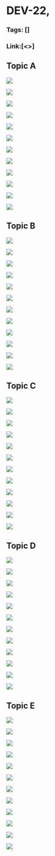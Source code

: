 # DEV-22,
### Tags: []
### Link:[<>]

## Topic A
![](../images/DEV-22/DEV-22-A1.png)

![](../images/DEV-22/DEV-22-A2.png)

![](../images/DEV-22/DEV-22-A3.png)

![](../images/DEV-22/DEV-22-A4.png)

![](../images/DEV-22/DEV-22-A5.png)

![](../images/DEV-22/DEV-22-A6.png)

![](../images/DEV-22/DEV-22-A7.png)

![](../images/DEV-22/DEV-22-A8.png)

![](../images/DEV-22/DEV-22-A9.png)

![](../images/DEV-22/DEV-22-A10.png)

![](../images/DEV-22/DEV-22-A11.png)

![](../images/DEV-22/DEV-22-A12.png)

## Topic B
![](../images/DEV-22/DEV-22-B1.png)

![](../images/DEV-22/DEV-22-B2.png)

![](../images/DEV-22/DEV-22-B3.png)

![](../images/DEV-22/DEV-22-B4.png)

![](../images/DEV-22/DEV-22-B5.png)

![](../images/DEV-22/DEV-22-B6.png)

![](../images/DEV-22/DEV-22-B7.png)

![](../images/DEV-22/DEV-22-B8.png)

![](../images/DEV-22/DEV-22-B9.png)

![](../images/DEV-22/DEV-22-B10.png)

![](../images/DEV-22/DEV-22-B11.png)

![](../images/DEV-22/DEV-22-B12.png)

## Topic C
![](../images/DEV-22/DEV-22-C1.png)

![](../images/DEV-22/DEV-22-C2.png)

![](../images/DEV-22/DEV-22-C3.png)

![](../images/DEV-22/DEV-22-C4.png)

![](../images/DEV-22/DEV-22-C5.png)

![](../images/DEV-22/DEV-22-C6.png)

![](../images/DEV-22/DEV-22-C7.png)

![](../images/DEV-22/DEV-22-C8.png)

![](../images/DEV-22/DEV-22-C9.png)

![](../images/DEV-22/DEV-22-C10.png)

![](../images/DEV-22/DEV-22-C11.png)

![](../images/DEV-22/DEV-22-C12.png)

## Topic D
![](../images/DEV-22/DEV-22-D1.png)

![](../images/DEV-22/DEV-22-D2.png)

![](../images/DEV-22/DEV-22-D3.png)

![](../images/DEV-22/DEV-22-D4.png)

![](../images/DEV-22/DEV-22-D5.png)

![](../images/DEV-22/DEV-22-D6.png)

![](../images/DEV-22/DEV-22-D7.png)

![](../images/DEV-22/DEV-22-D8.png)

![](../images/DEV-22/DEV-22-D9.png)

![](../images/DEV-22/DEV-22-D10.png)

![](../images/DEV-22/DEV-22-D11.png)

![](../images/DEV-22/DEV-22-D12.png)

## Topic E
![](../images/DEV-22/DEV-22-E1.png)

![](../images/DEV-22/DEV-22-E2.png)

![](../images/DEV-22/DEV-22-E3.png)

![](../images/DEV-22/DEV-22-E4.png)

![](../images/DEV-22/DEV-22-E5.png)

![](../images/DEV-22/DEV-22-E6.png)

![](../images/DEV-22/DEV-22-E7.png)

![](../images/DEV-22/DEV-22-E8.png)

![](../images/DEV-22/DEV-22-E9.png)

![](../images/DEV-22/DEV-22-E10.png)

![](../images/DEV-22/DEV-22-E11.png)

![](../images/DEV-22/DEV-22-E12.png)

